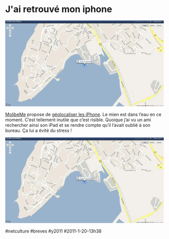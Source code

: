 # J'ai retrouvé mon iphone

![](_i/iphone.webp)

[MolibeMe](https://me.com/find/fr-fr/) propose de [géolocaliser les iPhone](http://www.apple.com/fr/iphone/find-my-iphone-setup/). Le mien est dans l’eau en ce moment. C’est tellement inutile que c’est risible. Quoique j’ai vu un ami rechercher ainsi son iPad et se rendre compte qu’il l’avait oublié à son bureau. Ça lui a évité du stress !

![](_i/iphone.webp)

#netculture #breves #y2011 #2011-1-20-13h38
